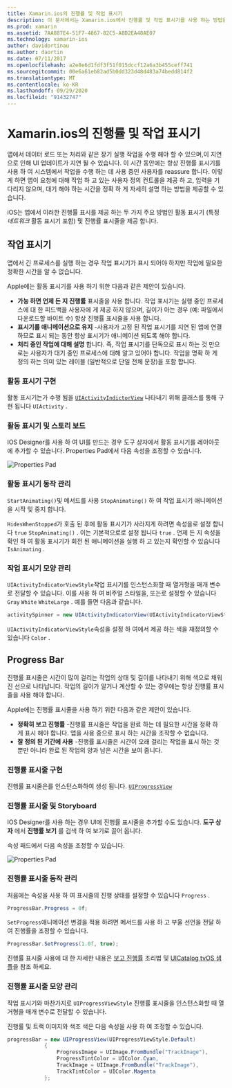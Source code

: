 ```yaml
---
title: Xamarin.ios의 진행률 및 작업 표시기
description: 이 문서에서는 Xamarin.ios에서 진행률 및 작업 표시기를 사용 하는 방법을 설명 합니다. 프로그래밍 방식으로 및 스토리 보드를 사용 하 여이를 사용 하는 방법을 설명 합니다.
ms.prod: xamarin
ms.assetid: 7AA887E4-51F7-4867-82C5-A8D2EA48AE07
ms.technology: xamarin-ios
author: davidortinau
ms.author: daortin
ms.date: 07/11/2017
ms.openlocfilehash: a2e8e6d1fdf3f51f015dccf12a6a3b455ceff741
ms.sourcegitcommit: 00e6a61eb82ad5b0dd323d48d483a74bedd814f2
ms.translationtype: MT
ms.contentlocale: ko-KR
ms.lasthandoff: 09/29/2020
ms.locfileid: "91432747"
---
```

# <a name="progress-and-activity-indicators-in-xamarinios"></a>Xamarin.ios의 진행률 및 작업 표시기

앱에서 데이터 로드 또는 처리와 같은 장기 실행 작업을 수행 해야 할 수 있으며,이 지연으로 인해 UI 업데이트가 지연 될 수 있습니다. 이 시간 동안에는 항상 진행률 표시기를 사용 하 여 시스템에서 작업을 수행 하는 데 사용 중인 사용자를 reassure 합니다. 이렇게 하면 앱이 요청에 대해 작업 하 고 있는 사용자 정의 컨트롤을 제공 하 고, 입력을 기다리지 않으며, 대기 해야 하는 시간을 정확 하 게 자세히 설명 하는 방법을 제공할 수 있습니다.

iOS는 앱에서 이러한 진행률 표시를 제공 하는 두 가지 주요 방법인 활동 표시기 (특정 _네트워크_ 활동 표시기 포함) 및 진행률 표시줄을 제공 합니다.

## <a name="activity-indicator"></a>작업 표시기

앱에서 긴 프로세스를 실행 하는 경우 작업 표시기가 표시 되어야 하지만 작업에 필요한 정확한 시간을 알 수 없습니다.

Apple에는 활동 표시기를 사용 하기 위한 다음과 같은 제안이 있습니다.

- **가능 하면 언제 든 지 진행률** 표시줄을 사용 합니다. 작업 표시기는 실행 중인 프로세스에 대 한 피드백을 사용자에 게 제공 하지 않으며, 길이가 아는 경우 (예: 파일에서 다운로드할 바이트 수) 항상 진행률 표시줄을 사용 합니다.
- **표시기를 애니메이션으로 유지** -사용자가 고정 된 작업 표시기를 지연 된 앱에 연결 하므로 표시 되는 동안 항상 표시기가 애니메이션 되도록 해야 합니다.
- **처리 중인 작업에 대해 설명** 합니다. 즉, 작업 표시기를 단독으로 표시 하는 것 만으로는 사용자가 대기 중인 프로세스에 대해 알고 있어야 합니다. 작업을 명확 하 게 정의 하는 의미 있는 레이블 (일반적으로 단일 전체 문장)을 포함 합니다.

### <a name="implementing-an-activity-indicator"></a>활동 표시기 구현

활동 표시기는가 수행 됨을 [`UIActivityIndictorView`](xref:UIKit.UIActivityIndicatorView) 나타내기 위해 클래스를 통해 구현 됩니다 `UIActivity` .

### <a name="activity-indicators-and-storyboards"></a>활동 표시기 및 스토리 보드

IOS Designer를 사용 하 여 UI를 만드는 경우 도구 상자에서 활동 표시기를 레이아웃에 추가할 수 있습니다. Properties Pad에서 다음 속성을 조정할 수 있습니다.

![Properties Pad](progress-activity-indicator-images/progress-indicator1.png)

### <a name="managing-activity-indicator-behavior"></a>활동 표시기 동작 관리

`StartAnimating()`및 메서드를 사용 `StopAnimating()` 하 여 작업 표시기 애니메이션을 시작 및 중지 합니다.

`HidesWhenStopped`가 호출 된 후에 활동 표시기가 사라지게 하려면 속성을로 설정 합니다 `true` `StopAnimating()` . 이는 기본적으로로 설정 됩니다 `true` . 언제 든 지 속성을 확인 하 여 활동 표시기가 회전 된 애니메이션을 실행 하 고 있는지 확인할 수 있습니다 `IsAnimating` . 

### <a name="managing-activity-indicator-appearances"></a>작업 표시기 모양 관리

`UIActivityIndicatorViewStyle`작업 표시기를 인스턴스화할 때 열거형을 매개 변수로 전달할 수 있습니다. 이를 사용 하 여 비주얼 스타일을, 또는로 설정할 수 있습니다 `Gray` `White` `WhiteLarge` . 예를 들면 다음과 같습니다.

```csharp
activitySpinner = new UIActivityIndicatorView(UIActivityIndicatorViewStyle.WhiteLarge);
```

`UIActivityIndicatorViewStyle`속성을 설정 하 여에서 제공 하는 색을 재정의할 수 있습니다 `Color` .

## <a name="progress-bar"></a>Progress Bar

진행률 표시줄은 시간이 많이 걸리는 작업의 상태 및 길이를 나타내기 위해 색으로 채워진 선으로 나타납니다. 작업의 길이가 알거나 계산할 수 있는 경우에는 항상 진행률 표시줄을 사용 해야 합니다.

Apple에는 진행률 표시줄을 사용 하기 위한 다음과 같은 제안이 있습니다.

- **정확히 보고 진행률** -진행률 표시줄은 작업을 완료 하는 데 필요한 시간을 정확 하 게 표시 해야 합니다. 앱을 사용 중으로 표시 하는 시간을 조작할 수 없습니다.
- **잘 정의 된 기간에 사용** -진행률 표시줄은 시간이 오래 걸리는 작업을 표시 하는 것 뿐만 아니라 완료 된 작업의 양과 남은 시간을 보여 줍니다.

### <a name="implementing-an-progress-bar"></a>진행률 표시줄 구현

진행률 표시줄은를 인스턴스화하여 생성 됩니다. [`UIProgressView`](xref:UIKit.UIProgressView)

### <a name="progress-bars-and-storyboards"></a>진행률 표시줄 및 Storyboard

IOS Designer를 사용 하는 경우 UI에 진행률 표시줄을 추가할 수도 있습니다. **도구 상자** 에서 **진행률 보기** 를 검색 하 여 보기로 끌어 옵니다.

속성 패드에서 다음 속성을 조정할 수 있습니다.

![Properties Pad](progress-activity-indicator-images/progress-indicator3.png)

### <a name="managing-progress-bar-behavior"></a>진행률 표시줄 동작 관리

처음에는 속성을 사용 하 여 표시줄의 진행 상태를 설정할 수 있습니다 `Progress` .

```csharp
ProgressBar.Progress = 0f;
```

`SetProgress`애니메이션 변경을 적용 하려면 메서드를 사용 하 고 부울 선언을 전달 하 여 진행률을 조정할 수 있습니다.

```csharp
ProgressBar.SetProgress(1.0f, true);
```

진행률 표시줄 사용에 대 한 자세한 내용은 [보고 진행률](https://github.com/xamarin/recipes/tree/master/Recipes/cross-platform/networking/download_progress) 조리법 및 [UICatalog tvOS 샘플](/samples/xamarin/ios-samples/tvos-uicatalog)을 참조 하세요.

### <a name="managing-progress-bar-appearance"></a>진행률 표시줄 모양 관리

작업 표시기와 마찬가지로 `UIProgressViewStyle` 진행률 표시줄을 인스턴스화할 때 열거형을 매개 변수로 전달할 수 있습니다.

진행률 및 트랙 이미지와 색조 색은 다음 속성을 사용 하 여 조정할 수 있습니다.

```csharp
progressBar = new UIProgressView(UIProgressViewStyle.Default)
            {
                ProgressImage = UIImage.FromBundle("TrackImage"),
                ProgressTintColor = UIColor.Cyan,
                TrackImage = UIImage.FromBundle("TrackImage"),
                TrackTintColor = UIColor.Magenta
            }; 
```